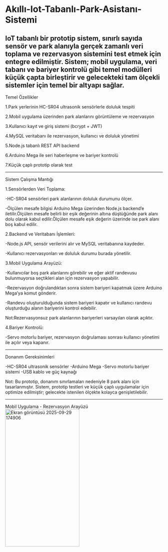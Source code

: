 # Akıllı-Iot-Tabanlı-Park-Asistanı-Sistemi
IoT tabanlı bir prototip sistem, sınırlı sayıda sensör ve park alanıyla gerçek zamanlı veri toplama ve rezervasyon sistemini test etmek için entegre edilmiştir. Sistem; mobil uygulama, veri tabanı ve bariyer kontrolü gibi temel modülleri küçük çapta birleştirir ve gelecekteki tam ölçekli sistemler için temel bir altyapı sağlar.
---------------------------------------------------------------------------------------------------

Temel Özellikler

1.Park yerlerinin HC-SR04 ultrasonik sensörlerle doluluk tespiti

2.Mobil uygulama üzerinden park alanlarını görüntüleme ve rezervasyon

3.Kullanıcı kayıt ve giriş sistemi (bcrypt + JWT)

4.MySQL veritabanı ile rezervasyon, kullanıcı ve doluluk yönetimi

5.Node.js tabanlı REST API backend

6.Arduino Mega ile seri haberleşme ve bariyer kontrolü

7.Küçük çaplı prototip olarak test 

-------------------------------------------------------------------------------------------------
Sistem Çalışma Mantığı

1.Sensörlerden Veri Toplama:

-HC-SR04 sensörleri park alanlarının doluluk durumunu ölçer.

-Ölçülen mesafe bilgisi Arduino Mega üzerinden Node.js backend’e iletilir.Ölçülen mesafe belirli bir eşik değerinin altına düştüğünde park alanı dolu olarak kabul edilir.Ölçülen mesafe eşik değerin üzerinde ise park alanı boş kabul edilir.

2.Backend ve Veritabanı İşlemleri:

-Node.js API, sensör verilerini alır ve MySQL veritabanına kaydeder.

-Kullanıcı rezervasyonları ve doluluk durumu burada yönetilir.

3.Mobil Uygulama Arayüzü:

-Kullanıcılar boş park alanlarını görebilir ve eğer aktif randevusu bulunmuyorsa seçtikleri alan için rezervasyon yapabilir.

-Rezervasyon doğrulandıktan sonra sistem bariyeri kapatmak üzere Arduino Mega’ya komut gönderir.

-Randevu oluşturulduğunda sistem bariyeri kapatır ve kullanıcı randevu oluşturduğu alanın bariyerini kontrol edebilir.

Not:Rezervasyonsuz park alanlarının bariyerleri varsayılan olarak açıktır.

4.Bariyer Kontrolü:

-Servo motorlu bariyer, rezervasyon doğrulaması sonrası kullanıcı yönetimi ile açılır veya kapanır.

-------------------------------------------------------------------------------------------------
Donanım Gereksinimleri

-HC-SR04 ultrasonik sensörler 
-Arduino Mega
-Servo motorlu bariyer sistemi
-USB kablo ve güç kaynağı 
 
Not: Bu prototip, donanım sınırlamaları nedeniyle 8 park alanı için tasarlanmıştır. Sistem, prototip testleri ve küçük çaplı uygulamalar için optimize edilmiştir; gelecekte istenilen ölçekte kolayca genişletilebilir.

-------------------------------------------------------------------------------------------------
Mobil Uygulama - Rezervasyon Arayüzü 
<img width="237" height="440" alt="Ekran görüntüsü 2025-09-29 174906" src="https://github.com/user-attachments/assets/afa19a35-99e9-4133-a541-7a6e2ac8feab" />




